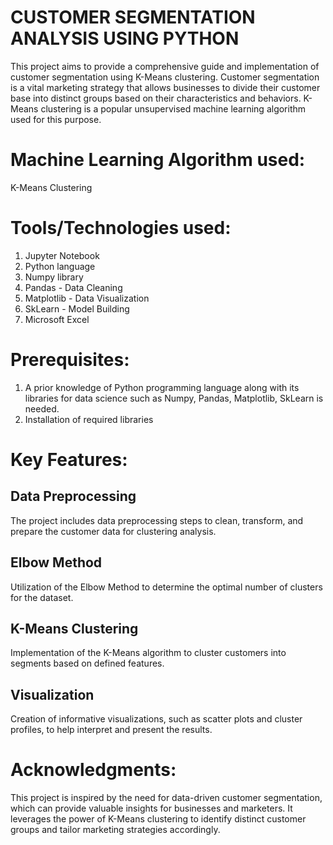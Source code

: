# CUSTOMER SEGMENTATION ANALYSIS USING PYTHON
This project aims to provide a comprehensive guide and implementation of customer segmentation using K-Means clustering. Customer segmentation is a vital marketing strategy that allows businesses to divide their customer base into distinct groups based on their characteristics and behaviors. K-Means clustering is a popular unsupervised machine learning algorithm used for this purpose.

# Machine Learning Algorithm used:
K-Means Clustering

# Tools/Technologies used:
1. Jupyter Notebook
2. Python language
3. Numpy library
4. Pandas - Data Cleaning
5. Matplotlib - Data Visualization
6. SkLearn - Model Building
7. Microsoft Excel

# Prerequisites:
1. A prior knowledge of Python programming language along with its libraries for data science such as Numpy, Pandas, Matplotlib, SkLearn is needed.
2. Installation of required libraries

# Key Features:
## Data Preprocessing
The project includes data preprocessing steps to clean, transform, and prepare the customer data for clustering analysis.
## Elbow Method
Utilization of the Elbow Method to determine the optimal number of clusters for the dataset.
## K-Means Clustering
Implementation of the K-Means algorithm to cluster customers into segments based on defined features.
## Visualization
Creation of informative visualizations, such as scatter plots and cluster profiles, to help interpret and present the results.

# Acknowledgments:
This project is inspired by the need for data-driven customer segmentation, which can provide valuable insights for businesses and marketers. It leverages the power of K-Means clustering to identify distinct customer groups and tailor marketing strategies accordingly.

